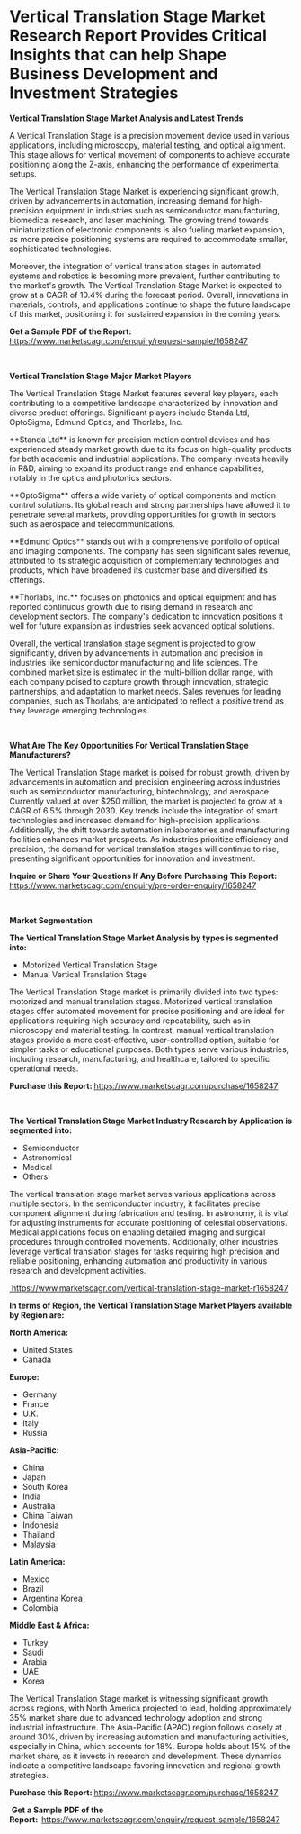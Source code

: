 <p><h1>Vertical Translation Stage Market Research Report Provides Critical Insights that can help Shape Business Development and Investment Strategies</h1></p><p><strong>Vertical Translation Stage Market Analysis and Latest Trends</strong></p>
<p><p>A Vertical Translation Stage is a precision movement device used in various applications, including microscopy, material testing, and optical alignment. This stage allows for vertical movement of components to achieve accurate positioning along the Z-axis, enhancing the performance of experimental setups. </p><p>The Vertical Translation Stage Market is experiencing significant growth, driven by advancements in automation, increasing demand for high-precision equipment in industries such as semiconductor manufacturing, biomedical research, and laser machining. The growing trend towards miniaturization of electronic components is also fueling market expansion, as more precise positioning systems are required to accommodate smaller, sophisticated technologies.</p><p>Moreover, the integration of vertical translation stages in automated systems and robotics is becoming more prevalent, further contributing to the market's growth. The Vertical Translation Stage Market is expected to grow at a CAGR of 10.4% during the forecast period. Overall, innovations in materials, controls, and applications continue to shape the future landscape of this market, positioning it for sustained expansion in the coming years.</p></p>
<p><strong>Get a Sample PDF of the Report:&nbsp;</strong> <a href="https://www.marketscagr.com/enquiry/request-sample/1658247?utm_campaign=2187&utm_medium=2&utm_source=Github&utm_content=ia&utm_term=16042025&utm_id=vertical-translation-stage">https://www.marketscagr.com/enquiry/request-sample/1658247</a></p>
<p>&nbsp;</p>
<p><strong>Vertical Translation Stage Major Market Players</strong></p>
<p><p>The Vertical Translation Stage Market features several key players, each contributing to a competitive landscape characterized by innovation and diverse product offerings. Significant players include Standa Ltd, OptoSigma, Edmund Optics, and Thorlabs, Inc.</p><p>**Standa Ltd** is known for precision motion control devices and has experienced steady market growth due to its focus on high-quality products for both academic and industrial applications. The company invests heavily in R&D, aiming to expand its product range and enhance capabilities, notably in the optics and photonics sectors.</p><p>**OptoSigma** offers a wide variety of optical components and motion control solutions. Its global reach and strong partnerships have allowed it to penetrate several markets, providing opportunities for growth in sectors such as aerospace and telecommunications.</p><p>**Edmund Optics** stands out with a comprehensive portfolio of optical and imaging components. The company has seen significant sales revenue, attributed to its strategic acquisition of complementary technologies and products, which have broadened its customer base and diversified its offerings.</p><p>**Thorlabs, Inc.** focuses on photonics and optical equipment and has reported continuous growth due to rising demand in research and development sectors. The company's dedication to innovation positions it well for future expansion as industries seek advanced optical solutions.</p><p>Overall, the vertical translation stage segment is projected to grow significantly, driven by advancements in automation and precision in industries like semiconductor manufacturing and life sciences. The combined market size is estimated in the multi-billion dollar range, with each company poised to capture growth through innovation, strategic partnerships, and adaptation to market needs. Sales revenues for leading companies, such as Thorlabs, are anticipated to reflect a positive trend as they leverage emerging technologies.</p></p>
<p>&nbsp;</p>
<p><strong>What Are The Key Opportunities For Vertical Translation Stage Manufacturers?</strong></p>
<p><p>The Vertical Translation Stage market is poised for robust growth, driven by advancements in automation and precision engineering across industries such as semiconductor manufacturing, biotechnology, and aerospace. Currently valued at over $250 million, the market is projected to grow at a CAGR of 6.5% through 2030. Key trends include the integration of smart technologies and increased demand for high-precision applications. Additionally, the shift towards automation in laboratories and manufacturing facilities enhances market prospects. As industries prioritize efficiency and precision, the demand for vertical translation stages will continue to rise, presenting significant opportunities for innovation and investment.</p></p>
<p><strong>Inquire or Share Your Questions If Any Before Purchasing This Report:</strong> <a href="https://www.marketscagr.com/enquiry/pre-order-enquiry/1658247?utm_campaign=2187&utm_medium=2&utm_source=Github&utm_content=ia&utm_term=16042025&utm_id=vertical-translation-stage">https://www.marketscagr.com/enquiry/pre-order-enquiry/1658247</a></p>
<p>&nbsp;</p>
<p><strong>Market Segmentation</strong></p>
<p><strong>The Vertical Translation Stage Market Analysis by types is segmented into:</strong></p>
<p><ul><li>Motorized Vertical Translation Stage</li><li>Manual Vertical Translation Stage</li></ul></p>
<p><p>The Vertical Translation Stage market is primarily divided into two types: motorized and manual translation stages. Motorized vertical translation stages offer automated movement for precise positioning and are ideal for applications requiring high accuracy and repeatability, such as in microscopy and material testing. In contrast, manual vertical translation stages provide a more cost-effective, user-controlled option, suitable for simpler tasks or educational purposes. Both types serve various industries, including research, manufacturing, and healthcare, tailored to specific operational needs.</p></p>
<p><strong>Purchase this Report:&nbsp;</strong><a href="https://www.marketscagr.com/purchase/1658247?utm_campaign=2187&utm_medium=2&utm_source=Github&utm_content=ia&utm_term=16042025&utm_id=vertical-translation-stage">https://www.marketscagr.com/purchase/1658247</a></p>
<p>&nbsp;</p>
<p><strong>The Vertical Translation Stage Market Industry Research by Application is segmented into:</strong></p>
<p><ul><li>Semiconductor</li><li>Astronomical</li><li>Medical</li><li>Others</li></ul></p>
<p><p>The vertical translation stage market serves various applications across multiple sectors. In the semiconductor industry, it facilitates precise component alignment during fabrication and testing. In astronomy, it is vital for adjusting instruments for accurate positioning of celestial observations. Medical applications focus on enabling detailed imaging and surgical procedures through controlled movements. Additionally, other industries leverage vertical translation stages for tasks requiring high precision and reliable positioning, enhancing automation and productivity in various research and development activities.</p></p>
<p><a href="https://www.marketscagr.com/vertical-translation-stage-market-r1658247?utm_campaign=2187&utm_medium=2&utm_source=Github&utm_content=ia&utm_term=16042025&utm_id=vertical-translation-stage">&nbsp;https://www.marketscagr.com/vertical-translation-stage-market-r1658247</a></p>
<p><strong>In terms of Region, the Vertical Translation Stage Market Players available by Region are:</strong></p>
<p>
    <p> <strong> North America: </strong>
        <ul>
            <li>United States</li>
            <li>Canada</li>
        </ul>
        </p> 
    <p> <strong> Europe: </strong>
        <ul>
            <li>Germany</li>
            <li>France</li>
            <li>U.K.</li>
            <li>Italy</li>
            <li>Russia</li>
        </ul>
        </p> 
    <p> <strong> Asia-Pacific: </strong>
        <ul>
            <li>China</li>
            <li>Japan</li>
            <li>South Korea</li>
            <li>India</li>
            <li>Australia</li>
            <li>China Taiwan</li>
            <li>Indonesia</li>
            <li>Thailand</li>
            <li>Malaysia</li>
        </ul>
        </p> 
    <p> <strong> Latin America: </strong>
        <ul>
            <li>Mexico</li>
            <li>Brazil</li>
            <li>Argentina Korea</li>
            <li>Colombia</li>
        </ul>
        </p> 
    <p> <strong> Middle East & Africa: </strong>
        <ul>
            <li>Turkey</li>
            <li>Saudi</li>
            <li>Arabia</li>
            <li>UAE</li>
            <li>Korea</li>
        </ul>
    </p>
    </p>
<p><p>The Vertical Translation Stage market is witnessing significant growth across regions, with North America projected to lead, holding approximately 35% market share due to advanced technology adoption and strong industrial infrastructure. The Asia-Pacific (APAC) region follows closely at around 30%, driven by increasing automation and manufacturing activities, especially in China, which accounts for 18%. Europe holds about 15% of the market share, as it invests in research and development. These dynamics indicate a competitive landscape favoring innovation and regional growth strategies.</p></p>
<p><strong>Purchase this Report: </strong><a href="https://www.marketscagr.com/purchase/1658247?utm_campaign=2187&utm_medium=2&utm_source=Github&utm_content=ia&utm_term=16042025&utm_id=vertical-translation-stage">https://www.marketscagr.com/purchase/1658247</a></p>
<p>&nbsp;<strong>Get a Sample PDF of the Report:&nbsp;&nbsp;</strong><a href="https://www.marketscagr.com/enquiry/request-sample/1658247?utm_campaign=2187&utm_medium=2&utm_source=Github&utm_content=ia&utm_term=16042025&utm_id=vertical-translation-stage">https://www.marketscagr.com/enquiry/request-sample/1658247</a></p>
<p><strong></strong></p>
<p><p></p><p></p><p></p></p>